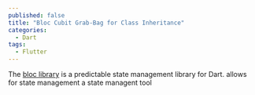 ```yaml
---
published: false
title: "Bloc Cubit Grab-Bag for Class Inheritance"
categories:
  - Dart
tags:
  - Flutter
---
```


The [bloc library](https://bloclibrary.dev/) is a predictable state management library for Dart. allows for state
management a state managent tool 
